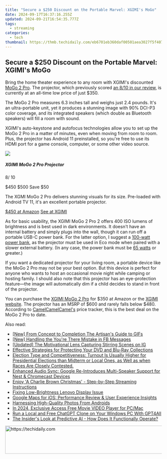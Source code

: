 ```yaml
---
title: "Secure a $250 Discount on the Portable Marvel: XGIMI's MoGo"
date: 2024-09-17T16:37:16.255Z
updated: 2024-09-21T16:54:35.777Z
tags:
  - streaming
categories:
  - tech
thumbnail: https://thmb.techidaily.com/eb6701eb360daf00501aea3027f5f407ca588034548873224d944d5de49dcde3.jpg
---
```


## Secure a $250 Discount on the Portable Marvel: XGIMI's MoGo

Bring the home theater experience to any room with XGIMI's discounted [MoGo 2 Pro](https://www.amazon.com/XGIMI-MoGo-Pro-Projector-Bluetooth/dp/B0BWQB77LX?tag=hotoge-20&ascsubtag=UUhtgUeUpU2002198&asc%5Frefurl=https%3A%2F%2Fwww.howtogeek.com%2Fxgimi-mogo-2-pro-ultra-portable-projector-deal-march-2024%2F&asc%5Fcampaign=Short-Term). The projector, which previously scored [an 8/10 in our review](https://screen-video-capture.techidaily.com/simplifying-streaming-key-tactics-for-youtube-and-twitch-via-obs-for-2024/), is currently at an all-time low price of just $350.

 The MoGo 2 Pro measures 6.3 inches tall and weighs just 2.4 pounds. It's an ultra-portable unit, yet it produces a stunning image with 90% DCI-P3 color coverage, and its integrated speakers (which double as Bluetooth speakers) will fill a room with sound.

 XGIMI's auto-keystone and autofocus technologies allow you to set up the MoGo 2 Pro in a matter of minutes, even when moving from room to room. Plus, the projector has Android 11 preinstalled, so you're free to use its HDMI port for a game console, computer, or some other video source.

![](https://static1.howtogeekimages.com/wordpress/wp-content/uploads/2023/07/xgimi-mogo-2-pro-projector-small.jpg) 

#####  XGIMI MoGo 2 Pro Projector

8/ 10 

$450 $500 Save $50 

The XGMI MoGo 2 Pro delivers stunning visuals for its size. Pre-loaded with Android TV 11, it's an excellent portable projector.

[$450 at Amazon](https://www.amazon.com/XGIMI-MoGo-Pro-Projector-Bluetooth/dp/B0BWQB77LX?tag=hotoge-20&ascsubtag=UUhtgUeUpU2002198&asc%5Frefurl=https%3A%2F%2Fwww.howtogeek.com%2Fxgimi-mogo-2-pro-ultra-portable-projector-deal-march-2024%2F&asc%5Fcampaign=Short-Term) [See at XGIMI](https://us.xgimi.com/products/mogo-2-pro?gclid=Cj0KCQjw4NujBhC5ARIsAF4Iv6dVyscBOJTaLmlsLJ6a3mZMnufPOsFsqtKG83q4mnWDH5lSNOe7uIUaAovAEALw%5FwcB) 

 As for basic usability, the XGIMI MoGo 2 Pro 2 offers 400 ISO lumens of brightness and is best used in dark environments. It doesn't have an internal battery and simply plugs into the wall, though it can run off a portable USB-C power bank. For the latter option, I suggest a [100-watt power bank](https://android-location-track.techidaily.com/in-2024-top-5-tracking-apps-to-track-vivo-x90s-without-them-knowing-drfone-by-drfone-virtual-android/), as the projector must be used in Eco mode when paired with a slower external battery. (In any case, the power bank must be [65 watts](https://www.amazon.com/Anker-Portable-Charger-PowerCore-Microsoft/dp/B0B9XHR6BG/?tag=hotoge-20&ascsubtag=UUhtgUeUpU2002198&asc%5Frefurl=https%3A%2F%2Fwww.howtogeek.com%2Fxgimi-mogo-2-pro-ultra-portable-projector-deal-march-2024%2F&asc%5Fcampaign=Short-Term) or greater.)

 If you want a dedicated projector for your living room, a portable device like the MoGo 2 Pro may not be your best option. But this device is perfect for anyone who wants to host an occasional movie night while camping or hosting family. I should also note that this projector has an eye-protection feature—the image will automatically dim if a child decides to stand in front of the projector.

 You can purchase the [XGIMI MoGo 2 Pro](https://www.amazon.com/XGIMI-MoGo-Pro-Projector-Bluetooth/dp/B0BWQB77LX?tag=hotoge-20&ascsubtag=UUhtgUeUpU2002198&asc%5Frefurl=https%3A%2F%2Fwww.howtogeek.com%2Fxgimi-mogo-2-pro-ultra-portable-projector-deal-march-2024%2F&asc%5Fcampaign=Short-Term) for $350 at Amazon or the [XGIMI website](https://us.xgimi.com/products/mogo-2-pro). The projector has an MSRP of $600 and rarely falls below $480\. According to [CamelCamelCamel's](https://camelcamelcamel.com/product/B0BWQB77LX) price tracker, this is the best deal on the MoGo 2 Pro to date.

<ins class="adsbygoogle"
     style="display:block"
     data-ad-format="autorelaxed"
     data-ad-client="ca-pub-7571918770474297"
     data-ad-slot="1223367746"></ins>

<ins class="adsbygoogle"
     style="display:block"
     data-ad-client="ca-pub-7571918770474297"
     data-ad-slot="8358498916"
     data-ad-format="auto"
     data-full-width-responsive="true"></ins>

<span class="atpl-alsoreadstyle">Also read:</span>
<div><ul>
<li><a href="https://some-knowledge.techidaily.com/new-from-concept-to-completion-the-artisans-guide-to-gifs/"><u>[New] From Concept to Completion The Artisan's Guide to GIFs</u></a></li>
<li><a href="https://facebook-video-files.techidaily.com/new-handling-the-youre-there-mistake-in-fb-messages/"><u>[New] Handling the You're There Mistake in FB Messages</u></a></li>
<li><a href="https://instagram-videos.techidaily.com/updated-the-motivational-lens-capturing-stirring-scenes-on-ig/"><u>[Updated] The Motivational Lens Capturing Stirring Scenes on IG</u></a></li>
<li><a href="https://media-tips.techidaily.com/effective-strategies-for-protecting-your-dvd-and-blu-ray-collections/"><u>Effective Strategies for Protecting Your DVD and Blu-Ray Collections</u></a></li>
<li><a href="https://media-tips.techidaily.com/election-type-and-competitiveness-turnout-is-usually-higher-for-presidential-elections-than-midterm-or-local-ones-as-well-as-when-races-are-closely-conteste52/"><u>Election Type and Competitiveness: Turnout Is Usually Higher for Presidential Elections than Midterm or Local Ones, as Well as when Races Are Closely Contested.</u></a></li>
<li><a href="https://media-tips.techidaily.com/enhanced-audio-sync-google-re-introduces-multi-speaker-support-for-nest-and-chromecast-devices/"><u>Enhanced Audio Sync: Google Re-Introduces Multi-Speaker Support for Nest & Chromecast Devices</u></a></li>
<li><a href="https://media-tips.techidaily.com/enjoy-a-charlie-brown-christmas-step-by-step-streaming-instructions/"><u>Enjoy 'A Charlie Brown Christmas' - Step-by-Step Streaming Instructions</u></a></li>
<li><a href="https://network-issues.techidaily.com/fixing-low-brightness-lenovo-display-issue/"><u>Fixing Low-Brightness Lenovo Display Issue</u></a></li>
<li><a href="https://buynow-tips.techidaily.com/google-maps-for-ios-performance-review-and-user-experience-insights/"><u>Google Maps for iOS: Performance Review & User Experience Insights</u></a></li>
<li><a href="https://extra-information.techidaily.com/harnessing-high-quality-photos-from-androids/"><u>Harnessing High-Quality Photos From Androids</u></a></li>
<li><a href="https://some-knowledge.techidaily.com/in-2024-exclusive-access-free-movie-video-player-for-pcmac/"><u>In 2024, Exclusive Access Free Movie VIDEO Player for PC/Mac</u></a></li>
<li><a href="https://win11-tips.techidaily.com/run-a-local-and-free-chatgpt-clone-on-your-windows-pc-with-gpt4all/"><u>Run a Local and Free ChatGPT Clone on Your Windows PC With GPT4All</u></a></li>
<li><a href="https://tech-hub.techidaily.com/the-insiders-look-at-predictive-ai-how-does-it-functionally-operate/"><u>The Insider's Look at Predictive AI - How Does It Functionally Operate?</u></a></li>
</ul></div>

<!-- affiliate ads begin -->
<a href="https://ursime.pxf.io/c/5597632/2136548/16384" target="_top" id="2136548">
  <img src="//a.impactradius-go.com/display-ad/16384-2136548" border="0" alt="https://techidaily.com" width="728" height="90"/>
</a>
<img height="0" width="0" src="https://ursime.pxf.io/i/5597632/2136548/16384" style="position:absolute;visibility:hidden;" border="0" />
<!-- affiliate ads end -->

